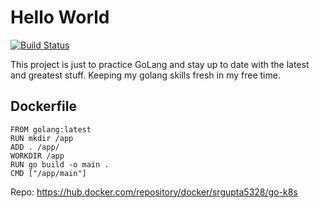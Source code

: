# Hello World

[![Build Status](https://travis-ci.org/rohangupta5328/hello-world.svg?branch=master)](https://travis-ci.org/rohangupta5328/hello-world)

This project is just to practice GoLang and stay up to date with the latest and greatest stuff. Keeping my golang skills fresh in my free time.


## Dockerfile 

``` 
FROM golang:latest
RUN mkdir /app
ADD . /app/
WORKDIR /app
RUN go build -o main .
CMD ["/app/main"]
```

Repo: https://hub.docker.com/repository/docker/srgupta5328/go-k8s 

